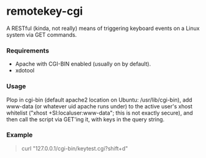 remotekey-cgi
=============

A RESTful (kinda, not really) means of triggering keyboard events on a Linux system via GET commands.


### Requirements
- Apache with CGI-BIN enabled (usually on by default).
- xdotool

### Usage
Plop in cgi-bin (default apache2 location on Ubuntu: /usr/lib/cgi-bin), add www-data (or whatever uid apache runs under) to the active user's xhost whitelist ("xhost +SI:localuser:www-data"; this is not exactly secure), and then call the script via GET'ing it, with keys in the query string.
 
### Example
> curl "127.0.0.1/cgi-bin/keytest.cgi?shift+d"

